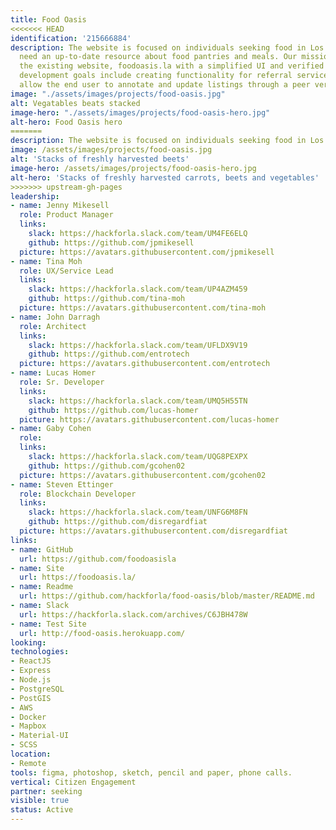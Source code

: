 ```yaml
---
title: Food Oasis
<<<<<<< HEAD
identification: '215666884'
description: The website is focused on individuals seeking food in Los Angeles who
  need an up-to-date resource about food pantries and meals. Our mission is to update
  the existing website, foodoasis.la with a simplified UI and verified data.  Future
  development goals include creating functionality for referral services that will
  allow the end user to annotate and update listings through a peer verification system.
image: "./assets/images/projects/food-oasis.jpg"
alt: Vegatables beats stacked
image-hero: "./assets/images/projects/food-oasis-hero.jpg"
alt-hero: Food Oasis hero
=======
description: The website is focused on individuals seeking food in Los Angeles who need an up-to-date resource about food pantries and meals. Our mission is to update the existing website, foodoasis.la with a simplified UI and verified data.  Future development goals include creating functionality for referral services that will allow the end user to annotate and update listings through a peer verification system.
image: /assets/images/projects/food-oasis.jpg
alt: 'Stacks of freshly harvested beets'
image-hero: /assets/images/projects/food-oasis-hero.jpg
alt-hero: 'Stacks of freshly harvested carrots, beets and vegetables'
>>>>>>> upstream-gh-pages
leadership:
- name: Jenny Mikesell
  role: Product Manager
  links:
    slack: https://hackforla.slack.com/team/UM4FE6ELQ
    github: https://github.com/jpmikesell
  picture: https://avatars.githubusercontent.com/jpmikesell
- name: Tina Moh
  role: UX/Service Lead
  links:
    slack: https://hackforla.slack.com/team/UP4AZM459
    github: https://github.com/tina-moh
  picture: https://avatars.githubusercontent.com/tina-moh
- name: John Darragh
  role: Architect
  links:
    slack: https://hackforla.slack.com/team/UFLDX9V19
    github: https://github.com/entrotech
  picture: https://avatars.githubusercontent.com/entrotech
- name: Lucas Homer
  role: Sr. Developer
  links:
    slack: https://hackforla.slack.com/team/UMQ5H55TN
    github: https://github.com/lucas-homer
  picture: https://avatars.githubusercontent.com/lucas-homer
- name: Gaby Cohen
  role: 
  links:
    slack: https://hackforla.slack.com/team/UQG8PEXPX
    github: https://github.com/gcohen02
  picture: https://avatars.githubusercontent.com/gcohen02
- name: Steven Ettinger
  role: Blockchain Developer
  links:
    slack: https://hackforla.slack.com/team/UNFG6M8FN
    github: https://github.com/disregardfiat
  picture: https://avatars.githubusercontent.com/disregardfiat
links:
- name: GitHub
  url: https://github.com/foodoasisla
- name: Site
  url: https://foodoasis.la/
- name: Readme
  url: https://github.com/hackforla/food-oasis/blob/master/README.md
- name: Slack
  url: https://hackforla.slack.com/archives/C6JBH478W
- name: Test Site
  url: http://food-oasis.herokuapp.com/
looking: 
technologies:
- ReactJS
- Express
- Node.js
- PostgreSQL
- PostGIS
- AWS
- Docker
- Mapbox
- Material-UI
- SCSS
location:
- Remote
tools: figma, photoshop, sketch, pencil and paper, phone calls.
vertical: Citizen Engagement
partner: seeking
visible: true
status: Active
---
```


